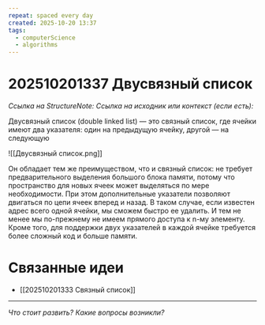 ```yaml
---
repeat: spaced every day
created: 2025-10-20 13:37
tags:
  - computerScience
  - algorithms
---
```

# 202510201337 Двусвязный список

*Ссылка на StructureNote:*
*Ссылка на исходник или контекст (если есть):*

Двусвязный список (double linked list) — это связный список, где ячейки имеют два указателя: один на предыдущую ячейку, другой — на следующую

![[Двусвязный список.png]]

Он обладает тем же преимуществом, что и связный список: не требует предварительного выделения большого блока памяти, потому что пространство для новых ячеек может выделяться по мере необходимости. При этом дополнительные указатели позволяют двигаться по цепи ячеек вперед и назад. В таком случае, если известен адрес всего одной ячейки, мы сможем быстро ее удалить. И тем не менее мы по-прежнему не имеем прямого доступа к n-му элементу. Кроме того, для поддержки двух указателей в каждой ячейке требуется более сложный код и больше памяти.

# Связанные идеи

- [[202510201333 Связный список]]

---

*Что стоит развить? Какие вопросы возникли?*
